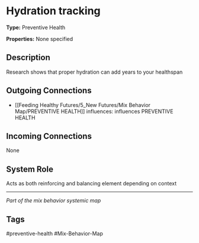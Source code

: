 # Hydration tracking

**Type:** Preventive Health

**Properties:** None specified

## Description
Research shows that proper hydration can add years to your healthspan

## Outgoing Connections
- [[Feeding Healthy Futures/5_New Futures/Mix Behavior Map/PREVENTIVE HEALTH]] influences: influences PREVENTIVE HEALTH

## Incoming Connections
None

## System Role
Acts as both reinforcing and balancing element depending on context

---
*Part of the mix behavior systemic map*

## Tags
#preventive-health #Mix-Behavior-Map
